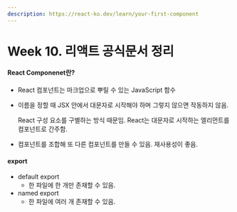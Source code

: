 ```yaml
---
description: https://react-ko.dev/learn/your-first-component
---
```


# Week 10. 리액트 공식문서 정리

#### React Componenet란?

* React 컴포넌트는 마크업으로 뿌릴 수 있는 JavaScript 함수
*   이름을 정할 때 JSX 안에서 대문자로 시작해야 하며 그렇지 않으면 작동하지 않음.

    React 구성 요소를 구별하는 방식 때문임. React는 대문자로 시작하는 엘리먼트를 컴포넌트로 간주함.
* 컴포넌트를 조합해 또 다른 컴포넌트를 만들 수 있음. 재사용성이 좋음.

#### export

* default export
  * 한 파일에 한 개만 존재할 수 있음.
* named export
  * 한 파일에 여러 개 존재할 수 있음.

